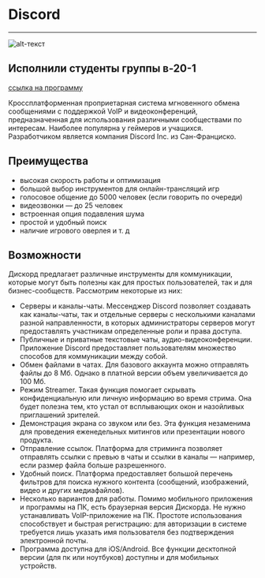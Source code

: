 # Discord
***
![alt-текст](https://pletaura.com/wp-content/uploads/2020/07/featured.png "Текст заголовка логотипа 1")

## Исполнили студенты группы в-20-1
[ссылка на программу](https://discord.com/download)


Кроссплатформенная проприетарная система мгновенного обмена сообщениями с поддержкой VoIP и видеоконференций, предназначенная для использования различными сообществами по интересам. Наиболее популярна у геймеров и учащихся. Разработчиком является компания Discord Inc. из Сан-Франциско.

## Преимущества

- высокая скорость работы и оптимизация
- большой выбор инструментов для онлайн-трансляций игр
- голосовое общение до 5000 человек (если говорить по очереди)
- видеозвонки — до 25 человек
- встроенная опция подавления шума
- простой и удобный поиск
- наличие игрового оверлея и т. д

## Возможности

Дискорд предлагает различные инструменты для коммуникации, которые могут быть полезны как для простых пользователей, так и для бизнес-сообществ. Рассмотрим некоторые из них:
- Серверы и каналы-чаты. Мессенджер Discord позволяет создавать как каналы-чаты, так и отдельные серверы с несколькими каналами разной направленности, в которых администраторы серверов могут предоставлять участникам определенные роли и права доступа.
- Публичные и приватные текстовые чаты, аудио-видеоконференции. Приложение Discord предоставляет пользователям множество способов для коммуникации между собой.
- Обмен файлами в чатах. Для базового аккаунта можно отправлять файлы до 8 Мб. Однако в платной версии объем увеличивается до 100 Мб. 
- Режим Streamer. Такая функция помогает скрывать конфиденциальную или личную информацию во время стрима. Она будет полезна тем, кто устал от всплывающих окон и назойливых приглашений зрителей. 
- Демонстрация экрана со звуком или без. Эта функция незаменима для проведения еженедельных митингов или презентации нового продукта. 
- Отправление ссылок. Платформа для стриминга позволяет отправлять ссылки с превью в чаты и ссылки в каналы — например, если размер файла больше разрешенного.
- Удобный поиск. Платформа предоставляет большой перечень фильтров для поиска нужного контента (сообщений, изображений, видео и других медиафайлов). 
- Несколько вариантов для работы. Помимо мобильного приложения и программы на ПК, есть браузерная версия Дискорда. Не нужно устанавливать VoIP-приложение на ПК. Простоте использования способствует и быстрая регистрацию: для авторизации в системе требуется лишь указать имя пользователя без подтверждения электронной почты. 
- Программа доступна для iOS/Android. Все функции десктопной версии (для пк или ноутбуков) доступны и для мобильных устройств.
